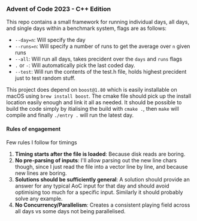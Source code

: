 ### Advent of Code 2023 - C++ Edition 
This repo contains a small framework for running individual days, all days, and single days within a benchmark system, flags are as follows:

- `--day=n`: Will specify the day
- `--runs=n`: Will specify a number of runs to get the average over `n` given runs
- `--all`: Will run all days, takes precident over the `days` and `runs` flags
- `.` or `-`: Will automatically pick the last coded day.
- `--test`: Will run the contents of the test.h file, holds highest precident just to test random stuff.


This project does depend on `boost@1.80` which is easily installable on macOS using `brew install boost`. The cmake file should pick up the install location easily enough and link it all as needed. 
It should be possible to build the code simply by itialising the build with `cmake .`, then `make` will compile and finally `./entry .` will run the latest day.


#### Rules of engagement 
Few rules I follow for timings 

1. **Timing starts after the file is loaded**: Because disk reads are boring.
2. **No pre-parsing of inputs**: I'll allow parsing out the new line chars though, since I just read the file into a vector line by line, and because new lines are boring.
3. **Solutions should be sufficiently general**: A solution should provide an answer for any typical AoC input for that day and should avoid optimising too much for a specific input. Similarly it should probably solve any example.
4. **No Concurrency/Parallelism**: Creates a consistent playing field across all days vs some days not being parallelised.